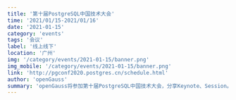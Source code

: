 ```yaml
---
title: '第十届PostgreSQL中国技术大会'
time: '2021/01/15-2021/01/16'
date: '2021-01-15'
category: 'events'
tags: '会议'
label: '线上线下'
location: '广州'
img: '/category/events/2021-01-15/banner.png'
img_mobile: '/category/events/2021-01-15/banner.png'
link: 'http://pgconf2020.postgres.cn/schedule.html'
author: 'openGauss'
summary: 'openGauss将参加第十届PostgreSQL中国技术大会，分享Keynote、Session。'
---
```

